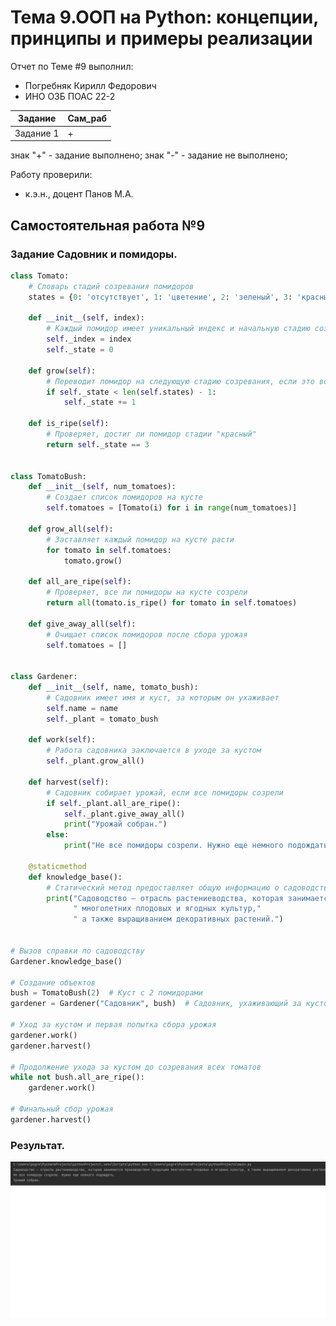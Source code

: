 
# Тема 9.ООП на Python: концепции, принципы и примеры реализации  
Отчет по Теме #9 выполнил:
- Погребняк Кирилл Федорович
- ИНО ОЗБ ПОАС 22-2

| Задание  | Сам_раб |
| ------ | ------ |
| Задание 1 | + | 



знак "+" - задание выполнено; знак "-" - задание не выполнено;

Работу проверили:
- к.э.н., доцент Панов М.А.

## Самостоятельная работа №9
### Задание Садовник и помидоры.

```python
class Tomato:
    # Словарь стадий созревания помидоров
    states = {0: 'отсутствует', 1: 'цветение', 2: 'зеленый', 3: 'красный'}

    def __init__(self, index):
        # Каждый помидор имеет уникальный индекс и начальную стадию созревания
        self._index = index
        self._state = 0

    def grow(self):
        # Переводит помидор на следующую стадию созревания, если это возможно
        if self._state < len(self.states) - 1:
            self._state += 1

    def is_ripe(self):
        # Проверяет, достиг ли помидор стадии "красный"
        return self._state == 3


class TomatoBush:
    def __init__(self, num_tomatoes):
        # Создает список помидоров на кусте
        self.tomatoes = [Tomato(i) for i in range(num_tomatoes)]

    def grow_all(self):
        # Заставляет каждый помидор на кусте расти
        for tomato in self.tomatoes:
            tomato.grow()

    def all_are_ripe(self):
        # Проверяет, все ли помидоры на кусте созрели
        return all(tomato.is_ripe() for tomato in self.tomatoes)

    def give_away_all(self):
        # Очищает список помидоров после сбора урожая
        self.tomatoes = []


class Gardener:
    def __init__(self, name, tomato_bush):
        # Садовник имеет имя и куст, за которым он ухаживает
        self.name = name
        self._plant = tomato_bush

    def work(self):
        # Работа садовника заключается в уходе за кустом
        self._plant.grow_all()

    def harvest(self):
        # Садовник собирает урожай, если все помидоры созрели
        if self._plant.all_are_ripe():
            self._plant.give_away_all()
            print("Урожай собран.")
        else:
            print("Не все помидоры созрели. Нужно еще немного подождать.")

    @staticmethod
    def knowledge_base():
        # Статический метод предоставляет общую информацию о садоводстве
        print("Садоводство — отрасль растениеводства, которая занимается производством продукции"
              " многолетних плодовых и ягодных культур,"
              " а также выращиванием декоративных растений.")


# Вызов справки по садоводству
Gardener.knowledge_base()

# Создание объектов
bush = TomatoBush(2)  # Куст с 2 помидорами
gardener = Gardener("Садовник", bush)  # Садовник, ухаживающий за кустом

# Уход за кустом и первая попытка сбора урожая
gardener.work()
gardener.harvest()

# Продолжение ухода за кустом до созревания всех томатов
while not bush.all_are_ripe():
    gardener.work()

# Финальный сбор урожая
gardener.harvest()
```
### Результат.
![Меню](https://github.com/Fedorovich96/Software/blob/%D0%A2%D0%B5%D0%BC%D0%B0_9/pic/9.png)


